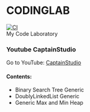 # CODINGLAB
[![CI](https://github.com/hakimamarullah/CODINGLAB/actions/workflows/gradle.yml/badge.svg)](https://github.com/hakimamarullah/CODINGLAB/actions/workflows/gradle.yml)
<br>My Code Laboratory

### Youtube CaptainStudio
Go to YouTube: [CaptainStudio](https://www.youtube.com/CaptainStudioOfficial)

#### Contents:
- Binary Search Tree Generic
- DoublyLinkedList Generic
- Generic Max and Min Heap
